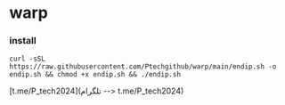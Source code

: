 # warp


### install

```
curl -sSL https://raw.githubusercontent.com/Ptechgithub/warp/main/endip.sh -o endip.sh && chmod +x endip.sh && ./endip.sh

```


[t.me/P_tech2024](تلگرام --> t.me/P_tech2024)

